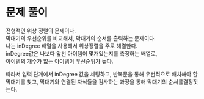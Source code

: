# 문제 풀이
전형적인 위상 정렬의 문제이다.   
막대기의 우선순위를 비교해서, 막대기의 순서를 출력하는 문제이다.   
나는 inDegree 배열을 사용해서 위상정렬을 주로 해결한다.   
inDegree값은 나보다 앞선 아이템이 몇개있는지를 측정하는 배열로,  
아이템의 개수가 없는 아이템이 우선순위가 높다.    

따라서 입력 단계에서 inDegree 값을 세팅하고, 반복문을 통해 우선적으로 배치해야 할 막대기를 찾고, 막대기와 연결된 자식들을 검사하는 과정을 통해 막대기의 순서를결정짓는다.